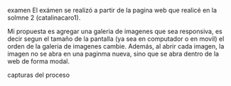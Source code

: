 examen
El exámen se realizó a partir de la pagina web que realicé en la solmne 2 (catalinacaro1).

Mi propuesta es agregar una galeria de imagenes que sea responsiva, es decir segun el tamaño de la pantalla (ya sea en computador o en movil) el orden de la galeria de imagenes cambie. Además, al abrir cada imagen, la imagen no se abra en una paginma nueva, sino que se abra dentro de la web de forma modal.

capturas del proceso




